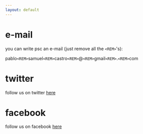 ```yaml
---
layout: default
---
```


# e-mail
you can write psc an e-mail (just remove all the `<REM>`'s):

pablo`<REM>`samuel`<REM>`castro`<REM>`@`<REM>`gmail`<REM>`.`<REM>`com

# twitter
follow us on twitter [here](https://twitter.com/pcastr)

# facebook
follow us on facebook [here](https://www.facebook.com/Psc2music)
